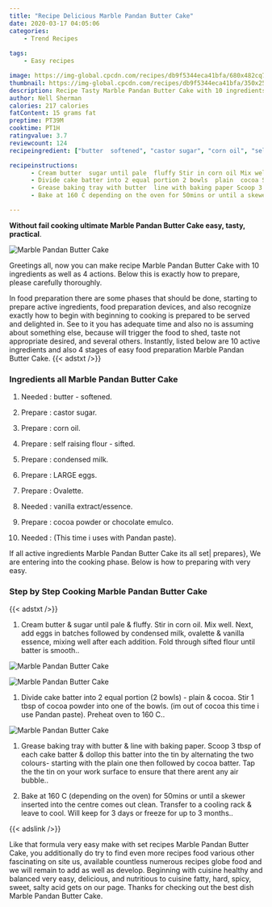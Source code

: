 ```yaml
---
title: "Recipe Delicious Marble Pandan Butter Cake"
date: 2020-03-17 04:05:06
categories:
    - Trend Recipes
    
tags:
    - Easy recipes

image: https://img-global.cpcdn.com/recipes/db9f5344eca41bfa/680x482cq70/marble-pandan-butter-cake-recipe-main-photo.jpg
thumbnail: https://img-global.cpcdn.com/recipes/db9f5344eca41bfa/350x250cq70/marble-pandan-butter-cake-recipe-main-photo.jpg
description: Recipe Tasty Marble Pandan Butter Cake with 10 ingredients and 4 stages of easy cooking.
author: Nell Sherman
calories: 217 calories
fatContent: 15 grams fat
preptime: PT39M
cooktime: PT1H
ratingvalue: 3.7
reviewcount: 124
recipeingredient: ["butter  softened", "castor sugar", "corn oil", "self raising flour  sifted", "condensed milk", "LARGE eggs", "Ovalette", "vanilla extractessence", "cocoa powder or chocolate emulco", "This time i uses with Pandan paste"]

recipeinstructions: 
      - Cream butter  sugar until pale  fluffy Stir in corn oil Mix well Next add eggs in batches followed by condensed milk ovalette  vanilla essence mixing well after each addition Fold through sifted flour until batter is smooth 
      - Divide cake batter into 2 equal portion 2 bowls  plain  cocoa Stir 1 tbsp of cocoa powder into one of the bowls im out of cocoa this time i use Pandan paste Preheat oven to 160 C 
      - Grease baking tray with butter  line with baking paper Scoop 3 tbsp of each cake batter  dollop this batter into the tin by alternating the two colours starting with the plain one then followed by cocoa batter Tap the the tin on your work surface to ensure that there arent any air bubble 
      - Bake at 160 C depending on the oven for 50mins or until a skewer inserted into the centre comes out clean Transfer to a cooling rack  leave to cool Will keep for 3 days or freeze for up to 3 months

---
```




**Without fail cooking ultimate Marble Pandan Butter Cake easy, tasty, practical**. 


![Marble Pandan Butter Cake](https://img-global.cpcdn.com/recipes/db9f5344eca41bfa/680x482cq70/marble-pandan-butter-cake-recipe-main-photo.jpg "Marble Pandan Butter Cake")




Greetings all, now you can make recipe Marble Pandan Butter Cake with 10 ingredients as well as 4 actions. Below this is exactly how to prepare, please carefully thoroughly.

In food preparation there are some phases that should be done, starting to prepare active ingredients, food preparation devices, and also recognize exactly how to begin with beginning to cooking is prepared to be served and delighted in. See to it you has adequate time and also no is assuming about something else, because will trigger the food to shed, taste not appropriate desired, and several others. Instantly, listed below are 10 active ingredients and also 4 stages of easy food preparation Marble Pandan Butter Cake.
{{< adstxt />}}

### Ingredients all Marble Pandan Butter Cake


1. Needed  : butter - softened.

1. Prepare  : castor sugar.

1. Prepare  : corn oil.

1. Prepare  : self raising flour - sifted.

1. Prepare  : condensed milk.

1. Prepare  : LARGE eggs.

1. Prepare  : Ovalette.

1. Needed  : vanilla extract/essence.

1. Prepare  : cocoa powder or chocolate emulco.

1. Needed  : (This time i uses with Pandan paste).



If all active ingredients Marble Pandan Butter Cake its all set| prepares}, We are entering into the cooking phase. Below is how to preparing with very easy.

### Step by Step Cooking Marble Pandan Butter Cake

{{< adstxt />}}


1. Cream butter &amp; sugar until pale &amp; fluffy. Stir in corn oil. Mix well. Next, add eggs in batches followed by condensed milk, ovalette &amp; vanilla essence, mixing well after each addition. Fold through sifted flour until batter is smooth..



![Marble Pandan Butter Cake](https://img-global.cpcdn.com/steps/6283a4d855365b82/160x128cq70/marble-pandan-butter-cake-recipe-step-1-photo.jpg" "Marble Pandan Butter Cake")

![Marble Pandan Butter Cake](https://img-global.cpcdn.com/steps/e90f59c9167d2ddb/160x128cq70/marble-pandan-butter-cake-recipe-step-1-photo.jpg" "Marble Pandan Butter Cake")



1. Divide cake batter into 2 equal portion (2 bowls) - plain &amp; cocoa. Stir 1 tbsp of cocoa powder into one of the bowls. (im out of cocoa this time i use Pandan paste). Preheat oven to 160 C..



![Marble Pandan Butter Cake](https://img-global.cpcdn.com/steps/1e756df2a43bc7b9/160x128cq70/marble-pandan-butter-cake-recipe-step-2-photo.jpg" "Marble Pandan Butter Cake")



1. Grease baking tray with butter &amp; line with baking paper. Scoop 3 tbsp of each cake batter &amp; dollop this batter into the tin by alternating the two colours- starting with the plain one then followed by cocoa batter. Tap the the tin on your work surface to ensure that there arent any air bubble..



1. Bake at 160 C (depending on the oven) for 50mins or until a skewer inserted into the centre comes out clean. Transfer to a cooling rack &amp; leave to cool. Will keep for 3 days or freeze for up to 3 months..





{{< adslink />}}

Like that formula very easy make with set recipes Marble Pandan Butter Cake, you additionally do try to find even more recipes food various other fascinating on site us, available countless numerous recipes globe food and we will remain to add as well as develop. Beginning with cuisine healthy and balanced very easy, delicious, and nutritious to cuisine fatty, hard, spicy, sweet, salty acid gets on our page. Thanks for checking out the best dish Marble Pandan Butter Cake.
